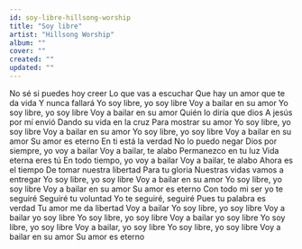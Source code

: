 ```yaml
---
id: soy-libre-hillsong-worship
title: "Soy libre"
artist: "Hillsong Worship"
album: ""
cover: ""
created: ""
updated: ""
---
```


No sé si puedes hoy creer
Lo que vas a escuchar
Que hay un amor que te da vida
Y nunca fallará
Yo soy libre, yo soy libre
Voy a bailar en su amor
Yo soy libre, yo soy libre
Voy a bailar en su amor
Quién lo diría que dios
A jesús por mí envió
Dando su vida en la cruz
Para mostrar su amor
Yo soy libre, yo soy libre
Voy a bailar en su amor
Yo soy libre, yo soy libre
Voy a bailar en su amor
Su amor es eterno
En ti está la verdad
No lo puedo negar
Dios por siempre, yo voy a bailar
Voy a bailar, te alabo
Permanezco en tu luz
Vida eterna eres tú
En todo tiempo, yo voy a bailar
Voy a bailar, te alabo
Ahora es el tiempo
De tomar nuestra libertad
Para tu gloria
Nuestras vidas vamos a entregar
Yo soy libre, yo soy libre
Voy a bailar en su amor
Yo soy libre, yo soy libre
Voy a bailar en su amor
Su amor es eterno
Con todo mi ser yo te seguiré
Seguiré tu voluntad
Yo te seguiré, seguiré
Pues tu palabra es verdad
Tu amor me da libertad
Voy a bailar
Yo soy libre, yo soy libre
Voy a bailar yo soy libre
Yo soy libre, yo soy libre
Voy a bailar yo soy libre
Yo soy libre, yo soy libre
Voy a bailar, yo soy libre
Yo soy libre, yo soy libre
Voy a bailar en su amor
Su amor es eterno